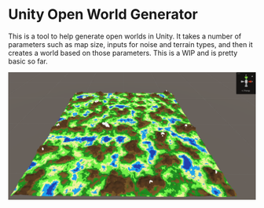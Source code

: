 # Unity Open World Generator

This is a tool to help generate open worlds in Unity. It takes a number of parameters such as map size, inputs for noise and terrain types, and then it creates a world based on those parameters. This is a WIP and is pretty basic so far.

![example](./Assets/Images/generated-map.png)